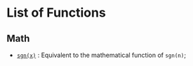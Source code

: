 # List of Functions


## Math 
- [`sgn(x)`](https://github.com/cm-verbose/TypeScript-Functions/blob/main/Functions/Math/sgn.ts) : Equivalent to the mathematical function of `sgn(n)`; 
